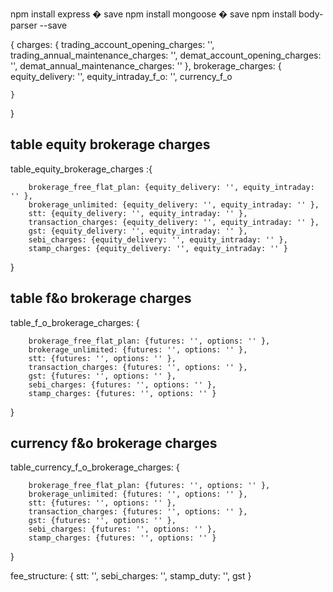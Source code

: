 npm install express � save
npm install mongoose � save
npm install body-parser --save
 

{
    charges: {
        trading_account_opening_charges: '',
        trading_annual_maintenance_charges: '',
        demat_account_opening_charges: '',
        demat_annual_maintenance_charges: ''
    },
    brokerage_charges: {
        equity_delivery: '',
        equity_intraday_f_o: '',
        currency_f_o

    }

}

table equity brokerage charges
-------------------------------
table_equity_brokerage_charges :{
    
        brokerage_free_flat_plan: {equity_delivery: '', equity_intraday: '' },
        brokerage_unlimited: {equity_delivery: '', equity_intraday: '' },
        stt: {equity_delivery: '', equity_intraday: '' },
        transaction_charges: {equity_delivery: '', equity_intraday: '' },
        gst: {equity_delivery: '', equity_intraday: '' },
        sebi_charges: {equity_delivery: '', equity_intraday: '' },
        stamp_charges: {equity_delivery: '', equity_intraday: '' }
    
}


table f&o brokerage charges
-------------------------------
table_f_o_brokerage_charges: {
   
        brokerage_free_flat_plan: {futures: '', options: '' },
        brokerage_unlimited: {futures: '', options: '' },
        stt: {futures: '', options: '' },
        transaction_charges: {futures: '', options: '' },
        gst: {futures: '', options: '' },
        sebi_charges: {futures: '', options: '' },
        stamp_charges: {futures: '', options: '' }
    
}


currency f&o brokerage charges
-------------------------------
table_currency_f_o_brokerage_charges: {
   
        brokerage_free_flat_plan: {futures: '', options: '' },
        brokerage_unlimited: {futures: '', options: '' },
        stt: {futures: '', options: '' },
        transaction_charges: {futures: '', options: '' },
        gst: {futures: '', options: '' },
        sebi_charges: {futures: '', options: '' },
        stamp_charges: {futures: '', options: '' }
    
}

fee_structure: {
    stt: '',
    sebi_charges: '',
    stamp_duty: '',
    gst
}
